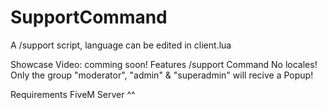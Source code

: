 # SupportCommand
A /support script, language can be edited in client.lua

Showcase Video: comming soon!
Features
/support Command
No locales!
Only the group "moderator", "admin" & "superadmin" will recive a Popup!

Requirements
FiveM Server ^^
